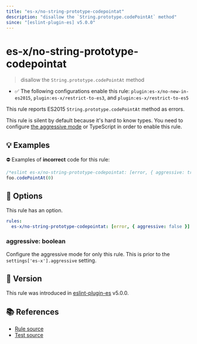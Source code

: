```yaml
---
title: "es-x/no-string-prototype-codepointat"
description: "disallow the `String.prototype.codePointAt` method"
since: "[eslint-plugin-es] v5.0.0"
---
```


# es-x/no-string-prototype-codepointat
> disallow the `String.prototype.codePointAt` method

- ✅ The following configurations enable this rule: `plugin:es-x/no-new-in-es2015`, `plugin:es-x/restrict-to-es3`, and `plugin:es-x/restrict-to-es5`

This rule reports ES2015 `String.prototype.codePointAt` method as errors.

This rule is silent by default because it's hard to know types. You need to configure [the aggressive mode](https://github.com/eslint-community/eslint-plugin-es-x/tree/master/docs/#the-aggressive-mode) or TypeScript in order to enable this rule.

## 💡 Examples

⛔ Examples of **incorrect** code for this rule:

<eslint-playground type="bad">

```js
/*eslint es-x/no-string-prototype-codepointat: [error, { aggressive: true }] */
foo.codePointAt(0)
```

</eslint-playground>

## 🔧 Options

This rule has an option.

```yaml
rules:
  es-x/no-string-prototype-codepointat: [error, { aggressive: false }]
```

### aggressive: boolean

Configure the aggressive mode for only this rule.
This is prior to the `settings['es-x'].aggressive` setting.

## 🚀 Version

This rule was introduced in [eslint-plugin-es] v5.0.0.

[eslint-plugin-es]: https://github.com/mysticatea/eslint-plugin-es

## 📚 References

- [Rule source](https://github.com/eslint-community/eslint-plugin-es-x/blob/master/lib/rules/no-string-prototype-codepointat.js)
- [Test source](https://github.com/eslint-community/eslint-plugin-es-x/blob/master/tests/lib/rules/no-string-prototype-codepointat.js)
